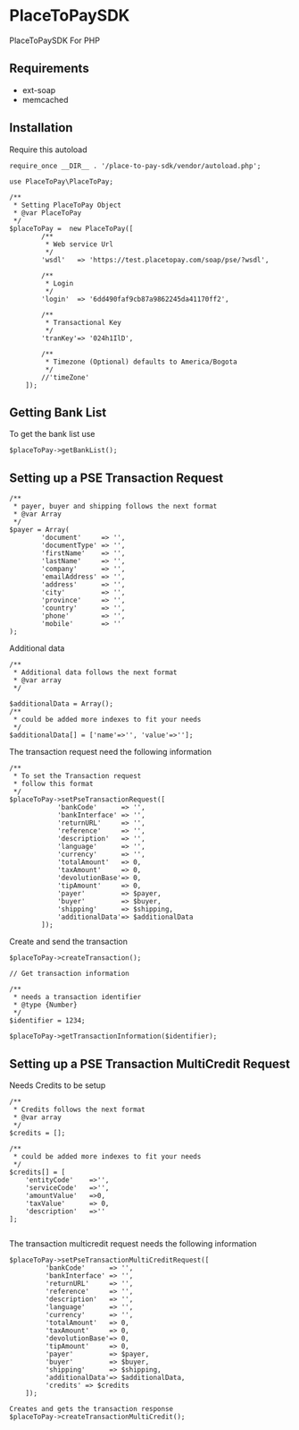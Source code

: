 # PlaceToPaySDK
PlaceToPaySDK For PHP


## Requirements

* ext-soap
* memcached

## Installation


Require this autoload

```
require_once __DIR__ . '/place-to-pay-sdk/vendor/autoload.php';

use PlaceToPay\PlaceToPay;
```

```
/**
 * Setting PlaceToPay Object 
 * @var PlaceToPay
 */
$placeToPay =  new PlaceToPay([
        /**
         * Web service Url
         */
		'wsdl'   => 'https://test.placetopay.com/soap/pse/?wsdl',
		
        /**
         * Login 
         */
        'login'  => '6dd490faf9cb87a9862245da41170ff2',
		
        /**
         * Transactional Key
         */
        'tranKey'=> '024h1IlD',

        /**
         * Timezone (Optional) defaults to America/Bogota
         */
        //'timeZone'
	]);

```


## Getting Bank List

To get the bank list use 

```
$placeToPay->getBankList();
```

## Setting up a PSE Transaction Request

```
/**
 * payer, buyer and shipping follows the next format
 * @var Array
 */
$payer = Array(
        'document'     => '',
        'documentType' => '',
        'firstName'    => '',
        'lastName'     => '',
        'company'      => '',
        'emailAddress' => '',
        'address'      => '',
        'city'         => '',
        'province'     => '',
        'country'      => '',
        'phone'        => '',
        'mobile'       => ''
);
```

Additional data

```
/**
 * Additional data follows the next format
 * @var array
 */

$additionalData = Array();
/**
 * could be added more indexes to fit your needs
 */
$additionalData[] = ['name'=>'', 'value'=>''];
```

The transaction request need the following information
```
/**
 * To set the Transaction request
 * follow this format 
 */
$placeToPay->setPseTransactionRequest([
	        'bankCode'		=> '', 
	        'bankInterface'	=> '', 
	        'returnURL'		=> '', 
	        'reference'		=> '', 
	        'description'	=> '', 
	        'language'		=> '', 
	        'currency'		=> '', 
	        'totalAmount'	=> 0, 
	        'taxAmount'		=> 0,  
	        'devolutionBase'=> 0, 
	        'tipAmount'		=> 0, 
	        'payer'			=> $payer,
	        'buyer'			=> $buyer,
	        'shipping'		=> $shipping,
	        'additionalData'=> $additionalData
        ]);

```

Create and send the transaction
```
$placeToPay->createTransaction();

// Get transaction information

/**
 * needs a transaction identifier
 * @type {Number}
 */
$identifier = 1234;

$placeToPay->getTransactionInformation($identifier);
``` 

## Setting up a PSE Transaction MultiCredit Request

Needs Credits to be setup
``` 
/**
 * Credits follows the next format
 * @var array
 */
$credits = [];

/**
 * could be added more indexes to fit your needs
 */
$credits[] = [
    'entityCode' 	=>'',
    'serviceCode' 	=>'',
    'amountValue' 	=>0,
    'taxValue' 		=> 0,
    'description' 	=>''
];


``` 
The transaction multicredit request needs the following information
``` 
$placeToPay->setPseTransactionMultiCreditRequest([
         'bankCode'      => '', 
         'bankInterface' => '', 
         'returnURL'     => '', 
         'reference'     => '', 
         'description'   => '', 
         'language'      => '', 
         'currency'      => '', 
         'totalAmount'   => 0, 
         'taxAmount'     => 0,  
         'devolutionBase'=> 0, 
         'tipAmount'     => 0, 
         'payer'         => $payer,
         'buyer'         => $buyer,
         'shipping'      => $shipping,
         'additionalData'=> $additionalData,
         'credits' => $credits
    ]);
``` 

``` 
Creates and gets the transaction response
$placeToPay->createTransactionMultiCredit();

``` 

















